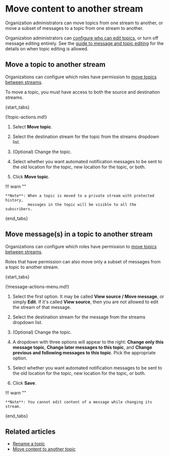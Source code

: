 # Move content to another stream

Organization administrators can move topics from one
stream to another, or move a subset of messages to a topic from one
stream to another.

Organization administrators can
[configure who can edit topics](/help/configure-who-can-edit-topics), or turn off
message editing entirely. See the
[guide to message and topic editing](/help/configure-message-editing-and-deletion)
for the details on when topic editing is allowed.

## Move a topic to another stream

Organizations can configure which roles have permission to [move
topics between streams][move-permission-setting].

To move a topic, you must have access to both the source and
destination streams.

{start_tabs}

{!topic-actions.md!}

1. Select **Move topic**.

1. Select the destination stream for the topic from the streams dropdown list.

1. (Optional) Change the topic.

1. Select whether you want automated notification messages to be sent
   to the old location for the topic, new location for the topic, or both.

1. Click **Move topic**.


!!! warn ""

    **Note**: When a topic is moved to a private stream with protected history,
              messages in the topic will be visible to all the subscribers.


{end_tabs}

## Move message(s) in a topic to another stream

Organizations can configure which roles have permission to [move
topics between streams][move-permission-setting].

Roles that have permission can also move only a subset of messages
from a topic to another stream.

{start_tabs}

{!message-actions-menu.md!}

1. Select the first option. It may be called **View source / Move message**,
   or simply **Edit**. If it's called **View source**, then you are not
   allowed to edit the stream of that message.

1. Select the destination stream for the message from the streams dropdown list.

1. (Optional) Change the topic.

1. A dropdown with three options will appear to the right:
**Change only this message topic**, **Change later messages to this topic**, and
**Change previous and following messages to this topic**. Pick the appropriate
option.

1. Select whether you want automated notification messages to be sent
   to the old location for the topic, new location for the topic, or both.

1. Click **Save**.


!!! warn ""

    **Note**: You cannot edit content of a message while changing its stream.

{end_tabs}

## Related articles

* [Rename a topic](/help/rename-a-topic)
* [Move content to another topic](/help/move-content-to-another-topic)

[move-permission-setting]: /help/configure-message-editing-and-deletion#configure-who-can-move-topics-between-streams
